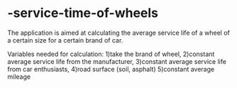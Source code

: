 # -service-time-of-wheels

The application is aimed at calculating the average service life of a wheel of a certain size for a certain brand of car.

Variables needed for calculation:
1)take the brand of wheel,
2)constant average service life from the manufacturer, 
3)constant average service life from car enthusiasts, 
4)road surface (soil, asphalt) 
5)constant average mileage
